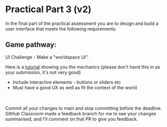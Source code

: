# Practical Part 3 (v2)
In the final part of the practical assessment you are to design and build a user interface that meets the following requirements:

## Game pathway:
UI Challenge - Make a "worldspace UI".

Here is a [tutorial](https://learn.unity.com/tutorial/challenge-make-a-worldspace-ui) showing you the mechanics (please don't hand this in as your submission, it's not very good)
- Include interactive elements - buttons or sliders etc
- Must have a good UX as well as fit the context of the world

<br/><br/>
Commit all your changes to main and stop committing before the deadline. GitHub Classroom made a feedback branch for me to see your changes summarised, and I'll comment on that PR to give you feedback.
